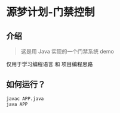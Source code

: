 # 源梦计划-门禁控制

## 介绍

> 这是用 Java 实现的一个门禁系统 demo

仅用于学习编程语言 和 项目编程思路

## 如何运行？

```bash
javac APP.java
java APP
```
